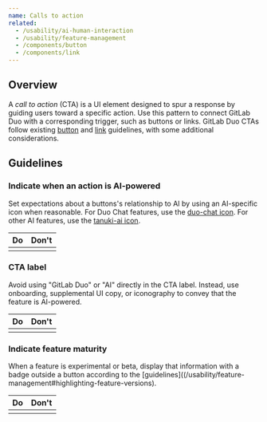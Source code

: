 ```yaml
---
name: Calls to action
related:
  - /usability/ai-human-interaction
  - /usability/feature-management
  - /components/button
  - /components/link
---
```


## Overview

A _call to action_ (CTA) is a UI element designed to spur a response by guiding users toward a specific action. Use this pattern to connect GitLab Duo with a corresponding trigger, such as buttons or links. GitLab Duo CTAs follow existing [button](/components/button) and [link](/components/link) guidelines, with some additional considerations.

## Guidelines

### Indicate when an action is AI-powered

Set expectations about a buttons's relationship to AI by using an AI-specific icon when reasonable. For Duo Chat features, use the [duo-chat icon](https://gitlab-org.gitlab.io/gitlab-svgs/?q=~duo-chat). For other AI features, use the [tanuki-ai icon](https://gitlab.com/gitlab-org/gitlab-svgs/blob/main/sprite_icons/tanuki-ai.svg).

| Do                                                                                                                                       | Don't                                                                                                                                           |
| ---------------------------------------------------------------------------------------------------------------------------------------- | ----------------------------------------------------------------------------------------------------------------------------------------------- |
| <figure-img alt="Default button with tanuki-ai icon" label="Button uses AI-specific icon." src="/img/ai-cta-with-icon.svg"></figure-img> | <figure-img alt="Default button without tanuki-ai icon." label="Button omits AI-specific icon" src="/img/ai-cta-without-icon.svg"></figure-img> |

### CTA label

Avoid using "GitLab Duo" or "AI" directly in the CTA label. Instead, use onboarding, supplemental UI copy, or iconography to convey that the feature is AI-powered.

| Do                                                                                                                                   | Don't                                                                                                                               |
| ------------------------------------------------------------------------------------------------------------------------------------ | ----------------------------------------------------------------------------------------------------------------------------------- |
| <figure-img alt="Button with concise UI copy" label="Button briefly describes action." src="/img/ai-cta-with-icon.svg"></figure-img> | <figure-img alt="Button with overly long UI copy" label="Button label is overly long." src="/img/ai-cta-too-long.svg"></figure-img> |

### Indicate feature maturity

When a feature is experimental or beta, display that information with a badge outside a button according to the [guidelines]((/usability/feature-management#highlighting-feature-versions).

| Do                                                                                                                                                                                                                     | Don't                                                                                                                                                          |
| ---------------------------------------------------------------------------------------------------------------------------------------------------------------------------------------------------------------------- | -------------------------------------------------------------------------------------------------------------------------------------------------------------- |
| <figure-img alt="Feature maturity is indicated outside of the CTA with a Beta badge embedded in UI copy" label="Feature maturity is indicated outside of the button." src="/img/do-feature-maturity.svg"></figure-img> | <figure-img alt="An AI button containing a Beta badge" label="Feature maturity is indicated in the button." src="/img/dont-feature-maturity.svg"></figure-img> |
